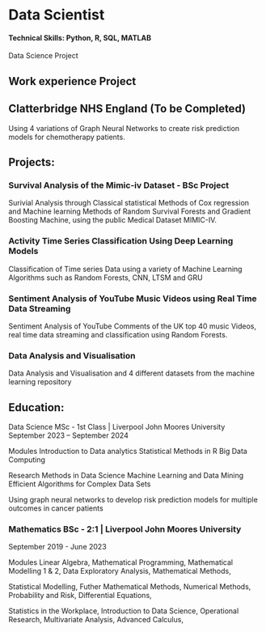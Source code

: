 # Data Scientist

#### Technical Skills: Python, R, SQL, MATLAB

Data Science Project

## Work experience Project
## Clatterbridge NHS England (To be Completed)
Using 4 variations of Graph Neural Networks to create risk prediction models for chemotherapy patients.

## Projects:
### Survival Analysis of the Mimic-iv Dataset - BSc Project

Surivial Analysis through Classical statistical Methods of Cox regression and Machine learning Methods of Random Survival Forests and Gradient Boosting Machine, using the public Medical Dataset MIMIC-IV.

### Activity Time Series Classification Using Deep Learning Models

Classification of Time series Data using a variety of Machine Learning Algorithms such as Random Forests, CNN, LTSM and GRU

### Sentiment Analysis of YouTube Music Videos using Real Time Data Streaming

Sentiment Analysis of YouTube Comments of the UK top 40 music Videos, real time data streaming and classification using Random Forests.

### Data Analysis and Visualisation

Data Analysis and Visualisation and 4 different datasets from the machine learning repository

## Education:
Data Science MSc - 1st Class | Liverpool John Moores University
September 2023 – September 2024

Modules 
Introduction to Data analytics 
Statistical Methods in R 
Big Data Computing

Research Methods in Data Science 
Machine Learning and Data Mining 
Efficient Algorithms for Complex Data Sets

Using graph neural networks to develop risk prediction models for multiple outcomes in cancer patients

### Mathematics BSc - 2:1 | Liverpool John Moores University

September 2019 - June 2023

Modules
Linear Algebra,
Mathematical Programming,
Mathematical Modelling 1 & 2,
Data Exploratory Analysis,
Mathematical Methods,

Statistical Modelling,
Futher Mathematical Methods,
Numerical Methods, 
Probability and Risk,
Differential Equations,

Statistics in the Workplace,
Introduction to Data Science,
Operational Research,
Multivariate Analysis,
Advanced Calculus,



